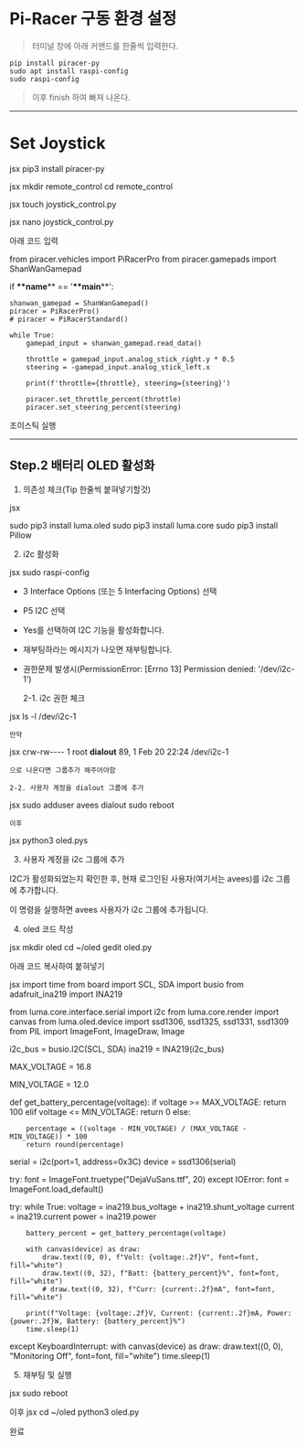 # Pi-Racer 구동 환경 설정

> 터미널 창에 아래 커맨드를 한줄씩 입력한다.
```
pip install piracer-py
sudo apt install raspi-config
sudo raspi-config
```

> 이후 finish 하여 빠져 나온다.

---



# Set Joystick

jsx
pip3 install piracer-py


jsx
mkdir remote_control
cd remote_control


jsx
touch joystick_control.py


jsx
nano joystick_control.py


아래 코드 입력 

from piracer.vehicles import PiRacerPro
from piracer.gamepads import ShanWanGamepad

if __**name__** == '__**main__**':
	
	shanwan_gamepad = ShanWanGamepad()
	piracer = PiRacerPro()
	# piracer = PiRacerStandard()
	
	while True:
	    gamepad_input = shanwan_gamepad.read_data()
	
	    throttle = gamepad_input.analog_stick_right.y * 0.5
	    steering = -gamepad_input.analog_stick_left.x
	
	    print(f'throttle={throttle}, steering={steering}')
	
	    piracer.set_throttle_percent(throttle)
	    piracer.set_steering_percent(steering)


조이스틱 실행


---


## Step.2 배터리 OLED 활성화

1. 의존성 체크(Tip 한줄씩 붙혀넣기할것)

jsx

sudo pip3 install luma.oled
sudo pip3 install luma.core
sudo pip3 install Pillow


2. i2c 활성화 

jsx
sudo raspi-config


- 3 Interface Options (또는 5 Interfacing Options) 선택
- P5 I2C 선택
- Yes를 선택하여 I2C 기능을 활성화합니다.
- 재부팅하라는 메시지가 나오면 재부팅합니다.

- 권한문제 발생시(PermissionError: [Errno 13] Permission denied: '/dev/i2c-1’)
    
    2-1. i2c 권한 체크
    
    
jsx
    ls -l /dev/i2c-1

    
    만약
    
    
jsx
    crw-rw---- 1 root **dialout** 89, 1 Feb 20 22:24 /dev/i2c-1

    
    으로 나온다면 그룹추가 해주어야함
    
    2-2. 사용자 계정을 dialout 그룹에 추가
    
    
jsx
    sudo adduser avees dialout
    sudo reboot

    
    이후
    
    
jsx
    python3 oled.pys

    
3. 사용자 계정을 i2c 그룹에 추가

I2C가 활성화되었는지 확인한 후, 현재 로그인된 사용자(여기서는 avees)를 i2c 그룹에 추가합니다.

이 명령을 실행하면 avees 사용자가 i2c 그룹에 추가됩니다.

4. oled 코드 작성

jsx
mkdir oled
cd ~/oled
gedit oled.py


아래 코드 복사하여 붙혀넣기

jsx
import time
from board import SCL, SDA
import busio
from adafruit_ina219 import INA219

from luma.core.interface.serial import i2c
from luma.core.render import canvas
from luma.oled.device import ssd1306, ssd1325, ssd1331, ssd1309
from PIL import ImageFont, ImageDraw, Image

i2c_bus = busio.I2C(SCL, SDA)
ina219 = INA219(i2c_bus)

MAX_VOLTAGE = 16.8

MIN_VOLTAGE = 12.0

def get_battery_percentage(voltage):
    if voltage >= MAX_VOLTAGE:
        return 100
    elif voltage <= MIN_VOLTAGE:
        return 0
    else:

        percentage = ((voltage - MIN_VOLTAGE) / (MAX_VOLTAGE - MIN_VOLTAGE)) * 100
        return round(percentage)

serial = i2c(port=1, address=0x3C) 
device = ssd1306(serial)

try:
    font = ImageFont.truetype("DejaVuSans.ttf", 20) 
except IOError:
    font = ImageFont.load_default() 

try:
    while True:
        voltage = ina219.bus_voltage + ina219.shunt_voltage
        current = ina219.current
        power = ina219.power

        battery_percent = get_battery_percentage(voltage)

        with canvas(device) as draw:
            draw.text((0, 0), f"Volt: {voltage:.2f}V", font=font, fill="white")
            draw.text((0, 32), f"Batt: {battery_percent}%", font=font, fill="white")
            # draw.text((0, 32), f"Curr: {current:.2f}mA", font=font, fill="white")

        print(f"Voltage: {voltage:.2f}V, Current: {current:.2f}mA, Power: {power:.2f}W, Battery: {battery_percent}%")
        time.sleep(1) 

except KeyboardInterrupt:
    with canvas(device) as draw:
        draw.text((0, 0), "Monitoring Off", font=font, fill="white")
    time.sleep(1)


5. 재부팅 및 실행

jsx
sudo reboot


이후
jsx
cd ~/oled
python3 oled.py

완료

